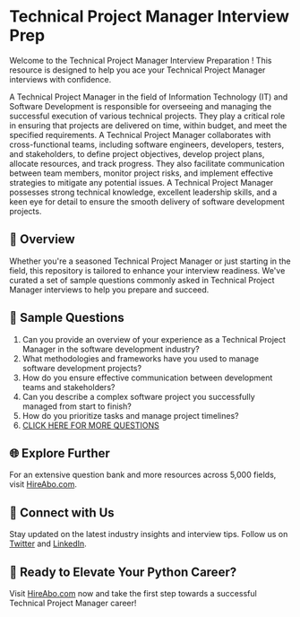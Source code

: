 # Technical Project Manager Interview Prep

Welcome to the Technical Project Manager Interview Preparation ! This resource is designed to help you ace your Technical Project Manager interviews with confidence.

A Technical Project Manager in the field of Information Technology (IT) and Software Development is responsible for overseeing and managing the successful execution of various technical projects. They play a critical role in ensuring that projects are delivered on time, within budget, and meet the specified requirements. A Technical Project Manager collaborates with cross-functional teams, including software engineers, developers, testers, and stakeholders, to define project objectives, develop project plans, allocate resources, and track progress. They also facilitate communication between team members, monitor project risks, and implement effective strategies to mitigate any potential issues. A Technical Project Manager possesses strong technical knowledge, excellent leadership skills, and a keen eye for detail to ensure the smooth delivery of software development projects.

## 🚀 Overview

Whether you're a seasoned Technical Project Manager or just starting in the field, this repository is tailored to enhance your interview readiness. We've curated a set of sample questions commonly asked in Technical Project Manager interviews to help you prepare and succeed.

## 📝 Sample Questions

1. Can you provide an overview of your experience as a Technical Project Manager in the software development industry?
2. What methodologies and frameworks have you used to manage software development projects?
3. How do you ensure effective communication between development teams and stakeholders?
4. Can you describe a complex software project you successfully managed from start to finish?
5. How do you prioritize tasks and manage project timelines?
6. [CLICK HERE FOR MORE QUESTIONS](https://hireabo.com/job/0_0_37/Technical%20Project%20Manager)

## 🌐 Explore Further

For an extensive question bank and more resources across 5,000 fields, visit [HireAbo.com](https://www.hireabo.com).

## 📱 Connect with Us

Stay updated on the latest industry insights and interview tips. Follow us on [Twitter](https://twitter.com/hireabo) and [LinkedIn](https://www.linkedin.com/in/hire-abo-3609972a8/).

## 🚀 Ready to Elevate Your Python Career?

Visit [HireAbo.com](https://www.hireabo.com) now and take the first step towards a successful Technical Project Manager career!